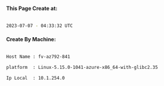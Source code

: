 
   
#### This Page Create at:

```bash

2023-07-07 - 04:33:32 UTC

```

#### Create By Machine:

```bash

Host Name : fv-az792-841

platform  : Linux-5.15.0-1041-azure-x86_64-with-glibc2.35

Ip Local  : 10.1.254.0

```

